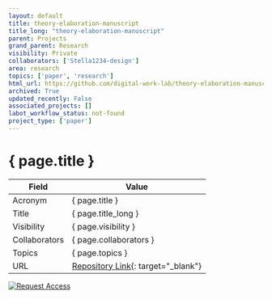 ```yaml
---
layout: default
title: theory-elaboration-manuscript
title_long: "theory-elaboration-manuscript"
parent: Projects
grand_parent: Research
visibility: Private
collaborators: ['Stella1234-design']
area: research
topics: ['paper', 'research']
html_url: https://github.com/digital-work-lab/theory-elaboration-manuscript
archived: True
updated_recently: False
associated_projects: []
labot_workflow_status: not-found
project_type: ['paper']
---
```


# { page.title }

Field               | Value
------------------- | ----------------------------------
Acronym             | { page.title }
Title               | { page.title_long }
Visibility          | { page.visibility }
Collaborators       | { page.collaborators }
Topics              | { page.topics }
URL                 | [Repository Link](https://github.com/digital-work-lab/theory-elaboration-manuscript){: target="_blank"}

[![Request Access](https://img.shields.io/badge/Request-Access-blue?style=for-the-badge)](https://github.com/digital-work-lab/theory-elaboration-manuscript/issues/new?assignees=geritwagner&labels=access+request&template=request-repo-access.md&title=%5BAccess+Request%5D+Request+for+access+to+repository)

